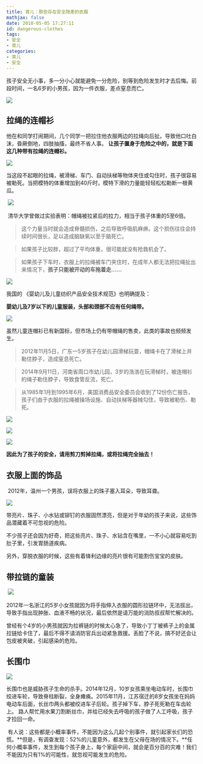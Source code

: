 ```yaml
---
title: 育儿：那些存在安全隐患的衣服
mathjax: false
date: 2018-05-05 17:27:11
id: dangerous-clothes
tags: 
- 安全
- 育儿
categories:
- 育儿
- 安全
---
```


孩子安全无小事，多一分小心就能避免一分危险，别等到危险发生时才去后悔。前段时间，一名6岁的小男孩，因为一件衣服，差点窒息而亡。

![](http://img.shihuidaren.cn/dangerous-clothes/f756a2248e8bf3a1b5b2603acecf2406.jpg)

<!---more--->

## 拉绳的连帽衫

他在和同学打闹期间，几个同学一把拉住他衣服两边的拉绳向后扯。导致他口吐白沫，昏厥倒地，四肢抽搐，最终不省人事。 **让孩子置身于危险之中的，就是下面这几种带有拉绳的连帽衫。**

![](http://img.shihuidaren.cn/dangerous-clothes/1d3ec43de3c99025f127daa3f7ba59de.jpg)

当这段不起眼的拉绳，被滑梯、车门、自动扶梯等物体夹住或勾住时，孩子很容易被勒死。当把模特的体重增加到40斤时，模特下滑的力量能轻轻松松勒断一根黄瓜。

 ![](http://img.shihuidaren.cn/dangerous-clothes/036ffa6a1a34dadaf44f384931574a68.jpg)

 清华大学曾做过实验表明：帽绳被拉紧后的拉力，相当于孩子体重的5至6倍。

> 这个力量当时就会造成脊髓损伤，之后导致呼吸肌麻痹。这个损伤往往会持续时间很长，足以造成脑缺氧以至于脑死亡。

> 如果孩子比较胖，超过了平均体重，很可能就没有抢救机会了。

> 如果孩子下车时，衣服上的拉绳被车门夹住时，在成年人都无法把拉绳扯出来情况下，**孩子只能被开动的车拖着走……**

![](http://img.shihuidaren.cn/dangerous-clothes/3abb617980de76798e1a9552140a2ea7.jpg)

我国的 《婴幼儿及儿童纺织产品安全技术规范》也明确提及：

**婴幼儿及7岁以下的儿童服装，头部和颈部不应有任何绳带。**

![](http://img.shihuidaren.cn/dangerous-clothes/e3b3662c7faad5e72f545648b7296715.gif)

虽然儿童连帽衫已有新国标，但市场上仍有带帽绳的售卖，此类的事故也频频发生。

> 2012年11月5日，广东一5岁孩子在幼儿园滑梯玩耍，帽绳卡在了滑梯上并勒住脖子，造成窒息死亡。

> 2014年9月11日，河南省周口市幼儿园，3岁的浩浩在玩滑梯时，被连帽衫的绳子勒住脖子，导致食管反流，死亡。

> 从1985年1月到1995年6月，美国消费品安全委员会收到了12份伤亡报告，孩子们由于衣服的拉绳被操场设施、自动扶梯等器械勾住，导致被勒伤、勒死。

![](http://img.shihuidaren.cn/dangerous-clothes/120ecab24d701b427eb5b9418535aecb.jpg)

![](http://img.shihuidaren.cn/dangerous-clothes/8d1196cc214dc1c152beca10c91995c1.jpg)

![](http://img.shihuidaren.cn/dangerous-clothes/7bd86e111e40c4d2e7fc2f97b3b447a0.jpg)

**因此为了孩子的安全，请用剪刀剪掉拉绳，或将拉绳完全抽去！**

## 衣服上面的饰品

 2012年，温州一个男孩，误将衣服上的珠子塞入耳朵，导致耳聋。

![](http://img.shihuidaren.cn/dangerous-clothes/0adfe67a2ebbb5139c286acfe3e04479.jpg)

带亮片、珠子、小水钻或铆钉的衣服固然漂亮，但是对于年幼的孩子来说，这些饰品潜藏着不可忽视的危险。

不少孩子还会因为好奇，把这些亮片、珠子、水钻含在嘴里，一不小心就容易吃到肚子里，引发胃肠道疾病。

另外，穿脱衣服的时候，这些有着锋利边缘的亮片很有可能割伤宝宝的皮肤。

## 带拉链的童装

 ![](http://img.shihuidaren.cn/dangerous-clothes/c963410da7f0d95d26adb4a90fa397af.jpg)

2012年一名浙江的5岁小女孩就因为将手指伸入衣服的圆形拉链环中，无法拔出，导致手指出现肿胀、血液不畅的状况，最后依然是请万能的消防叔叔帮忙解决的。

曾经有个4岁的小男孩就因为拉裤链的时候太心急了，导致小丁丁被裤子上的金属拉链给卡住了，最后不得不请消防官兵出动紧急救援。丢脸了不说，搞不好还会让包皮被夹破，引起感染的危险。

## 长围巾

![](http://img.shihuidaren.cn/dangerous-clothes/8f038671ec6f60ce438b12f96f4cb293.jpg)

长围巾也是威胁孩子生命的杀手。2014年12月，10岁女孩乘坐电动车时，长围巾绞进车轮，导致脊柱断裂，全身瘫痪。2015年11月，江苏宿迁的8岁女孩坐在妈妈电动车后面，长丝巾两头都被绞进车子后轮。孩子掉下车，脖子死死勒在车齿轮上。 路人帮忙用水果刀割断丝巾，并给已经失去呼吸的孩子做了人工呼吸，孩子才捡回一命。

 有人说：这些都是小概率事件，不能因为这么几起个别事件，就引起家长们的恐慌。**但是，有调查发现：52%的儿童意外，都发生在父母在场的情况下。**任何小概率事件，发生到每个孩子身上，每个家庭中间，就会是百分百的灾难！我们不能因为只有1%的可能性，就忽视可能发生的危险。